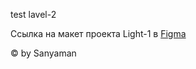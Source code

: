 test lavel-2 




Ссылка на макет проекта Light-1 в [Figma](https://www.figma.com/file/6FMWkB94wE7KTkcCgUXtnC/light-1?type=design&node-id=891-3857&mode=design&t=eymodAnRxPghHQyx-0)







© by Sanyaman